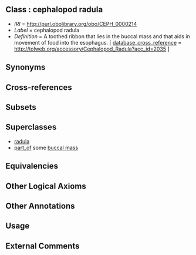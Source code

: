 
## Class : cephalopod radula

 * *IRI* = http://purl.obolibrary.org/obo/CEPH_0000214
 * *Label* = cephalopod radula
 * *Definition* = A toothed ribbon that lies in the buccal mass and that aids in movement of food into the esophagus. [ [database_cross_reference](../../ef/oboInOwl#hasDbXref.md) = http://tolweb.org/accessory/Cephalopod_Radula?acc_id=2035 ]

## Synonyms


## Cross-references


## Subsets


## Superclasses

 * [radula](../../UBERON/89/UBERON_0004289.md)
 * [part_of](../../BFO/50/BFO_0000050.md) some [buccal mass](../../CEPH/39/CEPH_0000039.md)

## Equivalencies


## Other Logical Axioms


## Other Annotations


## Usage


## External Comments

